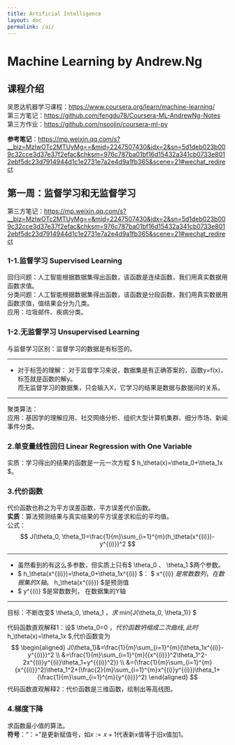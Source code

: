 ```yaml
---
title: Artificial Intelligence
layout: doc
permalink: /ai/
---
```


# Machine Learning by Andrew.Ng
## 课程介绍
吴恩达机器学习课程：https://www.coursera.org/learn/machine-learning/  
第三方笔记：https://github.com/fengdu78/Coursera-ML-AndrewNg-Notes  
第三方作业：https://github.com/nsoojin/coursera-ml-py

**参考笔记**：https://mp.weixin.qq.com/s?__biz=MzIwOTc2MTUyMg==&mid=2247507430&idx=2&sn=5d1deb023b009c32cce3d37e37f2efac&chksm=976c787ba01bf16d15432a341cb0733e8012ebf5dc23d7914944d1c1e2731e7a2e4d9a1fb365&scene=21#wechat_redirect

##  第一周：监督学习和无监督学习
第三方笔记：https://mp.weixin.qq.com/s?__biz=MzIwOTc2MTUyMg==&mid=2247507430&idx=2&sn=5d1deb023b009c32cce3d37e37f2efac&chksm=976c787ba01bf16d15432a341cb0733e8012ebf5dc23d7914944d1c1e2731e7a2e4d9a1fb365&scene=21#wechat_redirect
### 1-1.监督学习 Supervised Learning
回归问题：人工智能根据数据集得出函数，该函数是连续函数，我们用真实数据用函数求值。  
分类问题：人工智能根据数据集得出函数，该函数是分段函数，我们用真实数据用函数求值，值结果会分为几类。  
应用：垃圾邮件、疾病分类。

### 1-2.无监督学习 Unsupervised Learning

与监督学习区别：监督学习的数据是有标签的。  

---
* 对于标签的理解：
对于监督学习来说，数据集是有正确答案的，函数y=f(x)，标签就是函数的解y。  
而无监督学习的数据集，只会输入X，它学习的结果是数据与数据间的关系。
---

聚类算法：  
应用：基因学的理解应用、社交网络分析、组织大型计算机集群、细分市场、新闻事件分类。

### 2.单变量线性回归 Linear Regression with One Variable
实质：学习得出的结果的函数是一元一次方程 $ h_\theta(x)=\theta_0+\theta_1x $。

### 3.代价函数
代价函数也称之为平方误差函数，平方误差代价函数。  
**实质**：算法预测结果与真实结果的平方误差求和后的平均值。  
公式：
$$ J(\theta_0, \theta_1)=\frac{1}{m}\sum_{i=1}^{m}(h_\theta(x^{(i)})-y^{(i)})^2 $$

---
* 虽然看到的有这么多参数，但实质上只有$ \theta_0 $、$ \theta_1 $两个参数。
* $ h_\theta(x^{(i)})=\theta_0+\theta_1x^{(i)} $： $ x^{(i)} $是常数数列，在数据集的X轴。$ h_\theta(x^{(i)}) $是预测值
* $ y^{(i)} $是常数数列， 在数据集的Y轴
---

目标：不断改变$ \theta_0, \theta_1 $，求$ min{J(\theta_0, \theta_1)} $  

代码函数直观解释1：设$ \theta_0=0 $，代价函数坍缩成二次曲线,此时$ h_\theta(x)=\theta_1x $,代价函数变为
$$
\begin{aligned}
    J(\theta_1)&=\frac{1}{m}\sum_{i=1}^{m}(\theta_1x^{(i)}-y^{(i)})^2 \\
    &=\frac{1}{m}\sum_{i=1}^{m}({x^{(i)}}^2\theta_1^2-2x^{(i)}y^{(i)}\theta_1+y^{{(i)}^2}) \\
    &=(\frac{1}{m}\sum_{i=1}^{m}{x^{(i)}}^2)\theta_1^2+(\frac{2}{m}\sum_{i=1}^{m}x^{(i)}y^{(i)})\theta_1+(\frac{1}{m}\sum_{i=1}^{m}{y^{(i)}}^2)
\end{aligned}
$$
代码函数直观解释2：代价函数是三维函数，绘制出等高线图。

### 4.梯度下降
求函数最小值的算法。  
**符号**：“：=”是更新赋值号，如$x:=x+1$代表新x值等于旧x值加1。